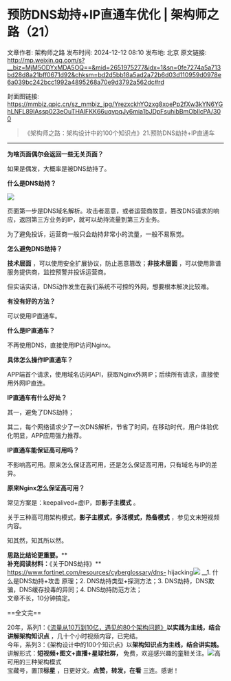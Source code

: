 # 预防DNS劫持+IP直通车优化 | 架构师之路（21）

文章作者: 架构师之路
发布时间: 2024-12-12 08:10
发布地: 北京
原文链接: http://mp.weixin.qq.com/s?__biz=MjM5ODYxMDA5OQ==&mid=2651975277&idx=1&sn=0fe7274a5a713bd28d8a21bff0671d92&chksm=bd2d5bb18a5ad2a72b6d03d110959d0978e6a039bc242bcc1992a4895268a70e9d3792a562dc#rd

封面图链接: https://mmbiz.qpic.cn/sz_mmbiz_jpg/YrezxckhYOzxg8xoePp2fXw3kYN6YGhLNFL89lAssp023eOuTHAlFKK66uqvpqJy6mia1bJDpFsuhibBmObIlcPA/300

> 《架构师之路：架构设计中的100个知识点》21.预防DNS劫持+IP直通车

****

**为啥页面偶尔会返回一些无关页面？**

如果是偶发，大概率是被DNS劫持了。

  

**什么是DNS劫持？**

![](https://mmbiz.qpic.cn/mmbiz/YrezxckhYOwqZga5xTZVNEX1jLOEle8npLHWDTIa3U3rT0yibvhaicVs5QkSot6kxfUjz4RhMWDy7HLQGEkRnIRA/640?wx_fmt=png)

页面第一步是DNS域名解析。攻击者恶意，或者运营商故意，篡改DNS请求的响应，返回第三方业务的IP，就可以劫持流量到第三方业务。

  

为了避免投诉，运营商一般只会劫持非常小的流量，一般不易察觉。

  

**怎么避免DNS劫持？**

**技术层面** ，可以使用安全扩展协议，防止恶意篡改；**非技术层面** ，可以使用靠谱服务提供商，监控预警并投诉运营商。

  

但实话实话，DNS动作发生在我们系统不可控的外网，想要根本解决比较难。

  

**有没有好的方法？**

可以使用IP直通车。

  

**什么是IP直通车？**

不再使用DNS，直接使用IP访问Nginx。

  

**具体怎么操作IP直通车？**

APP端首个请求，使用域名访问API，获取Nginx外网IP；后续所有请求，直接使用外网IP直连。

  

**IP直通车有什么好处？**

其一，避免了DNS劫持；

其二，每个网络请求少了一次DNS解析，节省了时间，在移动时代，用户体验优化明显，APP应用强力推荐。

  

**IP直通车能保证高可用吗？**

不影响高可用。原来怎么保证高可用，还是怎么保证高可用，只有域名与IP的差异。

  

**原来Nginx怎么保证高可用？**

常见方案是：keepalived+虚IP，即**影子主模式** 。

  

关于三种高可用架构模式，**影子主模式，多活模式，热备模式** ，参见文末短视频内容。

  

知其然，知其所以然。

**思路比结论更重要。****  
****补充阅读材料：****《关于DNS劫持》**
https://www.fortinet.com/resources/cyberglossary/dns-
hijacking![](https://mmbiz.qpic.cn/sz_mmbiz_png/YrezxckhYOzxg8xoePp2fXw3kYN6YGhLms7m86icXrTfico6b589cNOyRGRbJe2sl5zMiaOqhiccBuaAy0KWVAYRiaQ/640?wx_fmt=png&from=appmsg)
__1\. 什么是DNS劫持+攻击 原理；2\. DNS劫持类型+探测方法；3\. DNS劫持，DNS欺骗，DNS缓存投毒的异同；4\.
DNS劫持防范方法；  
文章不长，10分钟搞定。  

==全文完==

  
20年，系列1：《[流量从10万到10亿，遇见的80个架构问题》](http://mp.weixin.qq.com/s?__biz=MjM5ODYxMDA5OQ==&mid=2651974945&idx=1&sn=58ff54415ddf2dd52d03f47a6790344b&chksm=bd2d58fd8a5ad1eb50a647f9443406bdf8bb6288688629f997b4e4c8d8514ca1624da3c2030d&scene=21#wechat_redirect)**以实践为主线，结合讲解架构知识点**
，几十个小时视频内容，已完结。  
今年，系列3：《架构设计中的100个知识点》以**架构知识点为主线，结合讲实践。** 讲解形式：**短视频+图文+直播+星球社群，**
免费，欢迎感兴趣的童鞋关注。![](https://mmbiz.qpic.cn/sz_mmbiz_png/YrezxckhYOzxg8xoePp2fXw3kYN6YGhLrLbEMm9LiaMickN7l0JpeLGOIjCeNd7fsp0F6YlnVHWfYrugGuEVibMEw/640?wx_fmt=png&from=appmsg)高可用的三种架构模式  
宝藏号，置顶**标星** ，日更好文。**点赞，转发，在看** 三连。感谢！

